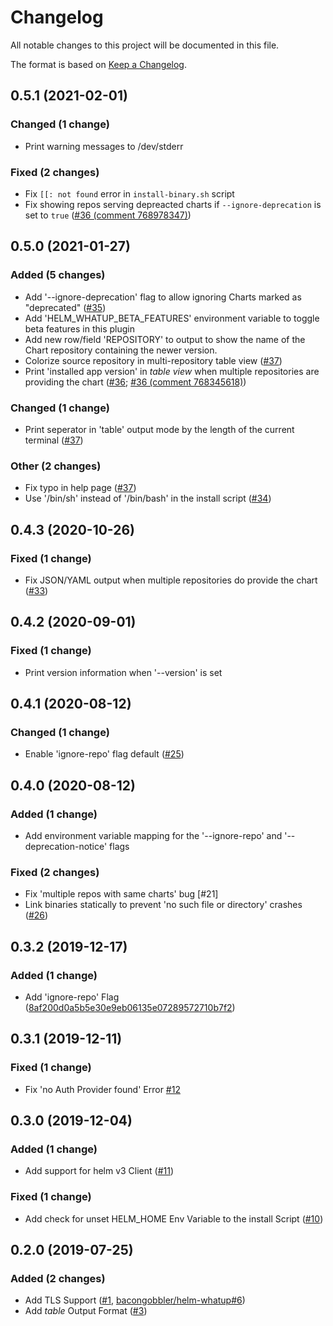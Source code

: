 # Changelog

All notable changes to this project will be documented in this file.

The format is based on [Keep a Changelog](http://keepachangelog.com/en/1.0.0/).


## 0.5.1 (2021-02-01)

### Changed (1 change)
- Print warning messages to /dev/stderr

### Fixed (2 changes)
- Fix `[[: not found` error in `install-binary.sh` script
- Fix showing repos serving depreacted charts if `--ignore-deprecation` is set to `true` ([#36 (comment 768978347)](https://github.com/fabmation-gmbh/helm-whatup/issues/36\#issuecomment-768978347))


## 0.5.0 (2021-01-27)

### Added (5 changes)
- Add '--ignore-deprecation' flag to allow ignoring Charts marked as "deprecated" ([#35](https://github.com/fabmation-gmbh/helm-whatup/issues/35))
- Add 'HELM_WHATUP_BETA_FEATURES' environment variable to toggle beta features in this plugin
- Add new row/field 'REPOSITORY' to output to show the name of the Chart repository containing the newer version.
- Colorize source repository in multi-repository table view ([#37](https://github.com/fabmation-gmbh/helm-whatup/issues/37))
- Print 'installed app version' in _table view_ when multiple repositories are providing the chart ([#36](https://github.com/fabmation-gmbh/helm-whatup/issues/36); [#36 (comment 768345618)](https://github.com/fabmation-gmbh/helm-whatup/issues/36\#issuecomment-768345618))

### Changed (1 change)
- Print seperator in 'table' output mode by the length of the current terminal ([#37](https://github.com/fabmation-gmbh/helm-whatup/issues/37))

### Other (2 changes)
- Fix typo in help page ([#37](https://github.com/fabmation-gmbh/helm-whatup/issues/37))
- Use '/bin/sh' instead of '/bin/bash' in the install script ([#34](https://github.com/fabmation-gmbh/helm-whatup/issues/34))


## 0.4.3 (2020-10-26)

### Fixed (1 change)
- Fix JSON/YAML output when multiple repositories do provide the chart ([#33](https://github.com/fabmation-gmbh/helm-whatup/issues/33))


## 0.4.2 (2020-09-01)

### Fixed (1 change)
- Print version information when '--version' is set


## 0.4.1 (2020-08-12)

### Changed (1 change)
- Enable 'ignore-repo' flag default ([#25](https://github.com/fabmation-gmbh/helm-whatup/issues/25))


## 0.4.0 (2020-08-12)

### Added (1 change)
- Add environment variable mapping for the '--ignore-repo' and '--deprecation-notice' flags

### Fixed (2 changes)
- Fix 'multiple repos with same charts' bug [#21]
- Link binaries statically to prevent 'no such file or directory' crashes ([#26](https://github.com/fabmation-gmbh/helm-whatup/issues/26))


## 0.3.2 (2019-12-17)

### Added (1 change)
- Add 'ignore-repo' Flag ([8af200d0a5b5e30e9eb06135e07289572710b7f2](https://github.com/helm/helm/commit/8af200d0a5b5e30e9eb06135e07289572710b7f2))


## 0.3.1 (2019-12-11)

### Fixed (1 change)
- Fix 'no Auth Provider found' Error [#12](https://github.com/fabmation-gmbh/helm-whatup/issues/12)


## 0.3.0 (2019-12-04)

### Added (1 change)
- Add support for helm v3 Client ([#11](https://github.com/fabmation-gmbh/helm-whatup/issues/11))

### Fixed (1 change)
- Add check for unset HELM_HOME Env Variable to the install Script ([#10](https://github.com/fabmation-gmbh/helm-whatup/issues/10))


## 0.2.0 (2019-07-25)

### Added (2 changes)
- Add TLS Support ([#1](https://github.com/fabmation-gmbh/helm-whatup/issues/1), [bacongobbler/helm-whatup#6](https://github.com/bacongobbler/helm-whatup/issues/6))
- Add _table_ Output Format ([#3](https://github.com/fabmation-gmbh/helm-whatup/issues/3))

